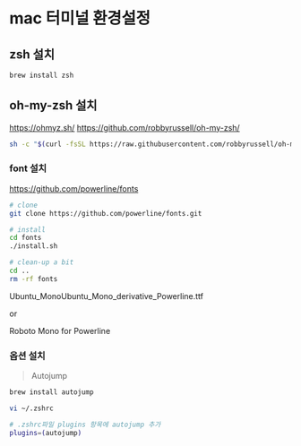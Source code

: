 # mac 터미널 환경설정

## zsh 설치

```sh
brew install zsh
```

## oh-my-zsh 설치

<https://ohmyz.sh/>
<https://github.com/robbyrussell/oh-my-zsh/>

```sh
sh -c "$(curl -fsSL https://raw.githubusercontent.com/robbyrussell/oh-my-zsh/master/tools/install.sh)"
```

### font 설치

<https://github.com/powerline/fonts>

```sh
# clone
git clone https://github.com/powerline/fonts.git

# install
cd fonts
./install.sh

# clean-up a bit
cd ..
rm -rf fonts
```

Ubuntu_MonoUbuntu_Mono_derivative_Powerline.ttf

or

Roboto Mono for Powerline

### 옵션 설치

> Autojump

```sh
brew install autojump

vi ~/.zshrc

# .zshrc파일 plugins 항목에 autojump 추가
plugins=(autojump)
```
